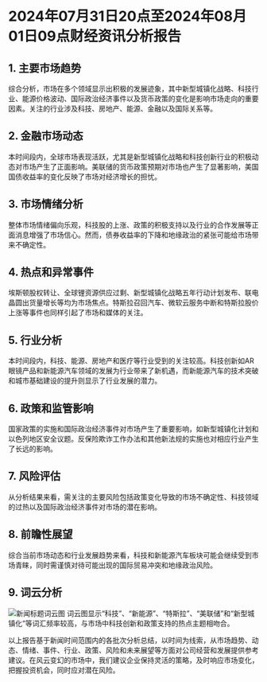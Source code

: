 # 2024年07月31日20点至2024年08月01日09点财经资讯分析报告

## 1. 主要市场趋势
综合分析，市场在多个领域显示出积极的发展迹象，其中新型城镇化战略、科技行业、能源价格波动、国际政治经济事件以及货币政策的变化是影响市场走向的重要因素。关注的行业涉及科技、房地产、能源、金融以及国际关系等。

## 2. 金融市场动态
本时间段内，全球市场表现活跃，尤其是新型城镇化战略和科技创新行业的积极动态对市场产生了正面影响。美联储的货币政策预期对市场也产生了显著影响，美国国债收益率的变化反映了市场对经济增长的担忧。

## 3. 市场情绪分析
整体市场情绪偏向乐观，科技股的上涨、政策的积极支持以及行业的合作发展等正面消息增强了市场信心。然而，债券收益率的下降和地缘政治的紧张可能给市场带来不确定性。

## 4. 热点和异常事件
埃斯顿股权转让、全球锂资源供应过剩、新型城镇化战略五年行动计划发布、联电晶圆出货量增长等均为市场焦点。特斯拉召回汽车、微软云服务中断和特斯拉股价上涨等事件也同样引起了市场和媒体的关注。

## 5. 行业分析
本时间段内，科技、能源、房地产和医疗等行业受到的关注较高。科技创新如AR眼镜产品和新能源汽车领域的发展为行业带来了新机遇，而新能源汽车的技术突破和城市基础建设的提升则显示了行业发展的潜力。

## 6. 政策和监管影响
国家政策的实施和国际政治经济事件对市场产生了重要影响，如新型城镇化计划和以色列地区安全议题。反保险欺诈工作办法和其他新法规的实施也对相应行业产生了长远的影响。

## 7. 风险评估
从分析结果来看，需关注的主要风险包括政策变化导致的市场不确定性、科技领域的过热以及国际政治经济事件对市场的潜在影响。

## 8. 前瞻性展望
综合当前市场动态和行业发展趋势来看，科技和新能源汽车板块可能会继续受到市场青睐，同时需谨慎对待可能出现的国际贸易冲突和地缘政治风险。

## 9. 词云分析
![新闻标题词云图](output/3975d7b6-9cda-4b54-92fa-aeb7ad94ff9e.png)
词云图显示“科技”、“新能源”、“特斯拉”、“美联储”和“新型城镇化”等词汇频率较高，与市场中科技创新和政策支持的热点主题相吻合。

以上报告基于新闻时间范围内的各批次分析总结，以时间为线索，从市场趋势、动态、情绪、事件、行业、政策、风险和未来展望等方面对公司经营和发展提供参考建议。在风云变幻的市场中，我们建议企业保持灵活的策略，及时响应市场变化，把握投资机会，同时应对潜在风险。